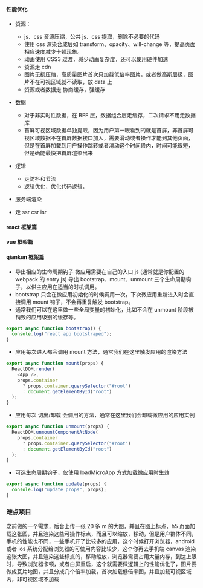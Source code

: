 #### 性能优化

- 资源：

  - js、css 资源压缩，公共 js、css 提取，删除不必要的代码
  - 使用 css 渲染合成层如 transform、opacity、will-change 等，提高页面相应速度减少卡顿现象。
  - 动画使用 CSS3 过渡，减少动画复杂度，还可以使用硬件加速
  - 资源走 cdn
  - 图片无损压缩，高质量图片首次只加载低倍率图片，或者做高斯层级，图片不在可视区域就不读取，放 data 上
  - 资源或者数据走 协商缓存，强缓存

- 数据

  - 对于非实时性数据，在 BFF 层，数据组合层走缓存，二次请求不用走数据库
  - 首屏可视区域数据单独提取，因为用户第一眼看到的就是首屏，非首屏可视区域数据不在首屏数据接口加入，需要滑动或者操作才能到其他页面，但是在首屏加载到用户操作跳转或者滑动这个时间段内，时间可能很短，但是确能最快把首屏渲染出来

- 逻辑

  - 走防抖和节流
  - 逻辑优化，优化代码逻辑，

- 服务端渲染
- 走 ssr csr isr

#### react 框架篇

#### vue 框架篇

#### qiankun 框架篇

- 导出相应的生命周期钩子
  微应用需要在自己的入口 js (通常就是你配置的 webpack 的 entry js) 导出 bootstrap、mount、unmount 三个生命周期钩子，以供主应用在适当的时机调用。
- bootstrap 只会在微应用初始化的时候调用一次，下次微应用重新进入时会直接调用 mount 钩子，不会再重复触发 bootstrap。
- 通常我们可以在这里做一些全局变量的初始化，比如不会在 unmount 阶段被销毁的应用级别的缓存等。

```js
export async function bootstrap() {
  console.log("react app bootstraped");
}
```

- 应用每次进入都会调用 mount 方法，通常我们在这里触发应用的渲染方法

```js
export async function mount(props) {
  ReactDOM.render(
    <App />,
    props.container
      ? props.container.querySelector("#root")
      : document.getElementById("root")
  );
}
```

- 应用每次 切出/卸载 会调用的方法，通常在这里我们会卸载微应用的应用实例

```js
export async function unmount(props) {
  ReactDOM.unmountComponentAtNode(
    props.container
      ? props.container.querySelector("#root")
      : document.getElementById("root")
  );
}
```

- 可选生命周期钩子，仅使用 loadMicroApp 方式加载微应用时生效

```js
export async function update(props) {
  console.log("update props", props);
}
```

### 难点项目

之前做的一个需求，后台上传一张 20 多 m 的大图，并且在图上标点，h5 页面加载这张图，并且渲染这些可操作标点，而且可以缩放，移动，但是用户群体不同，手机的性能也不同，一些手机开了比较多的应用，这个时候打开浏览器，android 或者 ios 系统分配给浏览器的可使用内容比较少，这个你再去手机端 canvas 渲染这张大图，并且渲染这些标点的，移动缩放，浏览器需要占用大量内存，到达上限时，导致浏览器卡顿，或者白屏重启，这个就需要做逻辑上的性能优化了，图片要做成瓦片地图，并且分成几个倍率加载，首次加载低倍率图，并且加载可视区域内，非可视区域不加载
